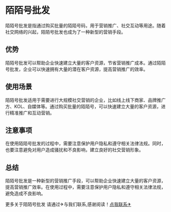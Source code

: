 # 陌陌号批发

陌陌号批发是指通过购买批量的陌陌号码，用于营销推广、社交互动等用途。随着社交网络的兴起，陌陌号批发也成为了一种新型的营销手段。

## 优势

陌陌号批发可以帮助企业快速建立大量的客户资源，节省营销推广成本。通过陌陌号批发，企业可以快速拥有大量的潜在客户资源，提高营销推广的效率。

## 使用场景

陌陌号批发适用于需要进行大规模社交营销的企业，比如线上线下商家、品牌推广方、KOL、自媒体等。通过购买批量的陌陌号，可以快速建立大量的客户资源，进行精准推广和互动营销。

## 注意事项

在使用陌陌号批发的过程中，需要注意保护用户隐私和遵守相关法律法规。同时，也要注意避免对用户造成骚扰和不良影响，建立良好的社交营销形象。

## 总结

陌陌号批发是一种新型的营销推广手段，可以帮助企业快速建立大量的客户资源，提高营销推广效率。在使用过程中，需要注意保护用户隐私和遵守相关法律法规，避免造成不良影响。

更多关于陌陌号批发 请通过✈与我们联系,感谢阅读！[点我联系✈](https://chat.k02.cc)